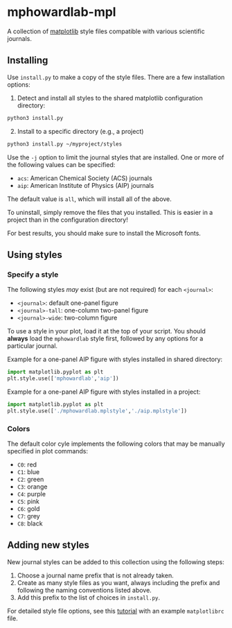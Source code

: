 # mphowardlab-mpl

A collection of [matplotlib][1] style files compatible with
various scientific journals.

## Installing

Use `install.py` to make a copy of the style files. There are a few installation
options:

1. Detect and install all styles to the shared matplotlib configuration directory:
```bash
python3 install.py
```

2. Install to a specific directory (e.g., a project)
```bash
python3 install.py ~/myproject/styles
```

Use the `-j` option to limit the journal styles that are installed. One or more
of the following values can be specified:

* `acs`: American Chemical Society (ACS) journals
* `aip`: American Institute of Physics (AIP) journals

The default value is `all`, which will install all of the above.

To uninstall, simply remove the files that you installed. This is easier in a
project than in the configuration directory!

For best results, you should make sure to install the Microsoft fonts.

## Using styles

### Specify a style

The following styles *may* exist (but are not required) for each `<journal>`:

* `<journal>`: default one-panel figure
* `<journal>-tall`: one-column two-panel figure
* `<journal>-wide`: two-column figure

To use a style in your plot, load it at the top of your script. You should **always**
load the `mphowardlab` style first, followed by any options for a particular journal.

Example for a one-panel AIP figure with styles installed in shared directory:
```python
import matplotlib.pyplot as plt
plt.style.use(['mphowardlab','aip'])
```

Example for a one-panel AIP figure with styles installed in a project:
```python
import matplotlib.pyplot as plt
plt.style.use(['./mphowardlab.mplstyle','./aip.mplstyle'])
```

### Colors

The default color cyle implements the following colors that may be manually specified
in plot commands:

* `C0`: red
* `C1`: blue
* `C2`: green
* `C3`: orange
* `C4`: purple
* `C5`: pink
* `C6`: gold
* `C7`: grey
* `C8`: black

## Adding new styles

New journal styles can be added to this collection using the following steps:

1. Choose a journal name prefix that is not already taken.
2. Create as many style files as you want, always including the prefix and
   following the naming conventions listed above.
3. Add this prefix to the list of choices in `install.py`.

For detailed style file options, see this [tutorial][2] with an example
`matplotlibrc` file.

[1]: https://matplotlib.org
[2]: https://matplotlib.org/stable/tutorials/introductory/customizing.html
